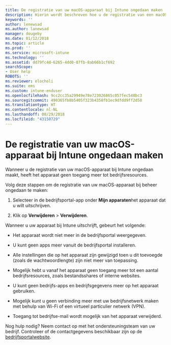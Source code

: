 ```yaml
---
title: De registratie van uw macOS-apparaat bij Intune ongedaan maken | Microsoft Docs
description: Hierin wordt beschreven hoe u de registratie van een macOS-apparaat bij Intune ongedaan kunt maken
keywords: ''
author: lenewsad
ms.author: lanewsad
manager: dougeby
ms.date: 01/12/2018
ms.topic: article
ms.prod: ''
ms.service: microsoft-intune
ms.technology: ''
ms.assetid: dd79fc4d-6265-4dd0-87fb-8ab66b1cf692
searchScope:
- User help
ROBOTS: ''
ms.reviewer: elocholi
ms.suite: ems
ms.custom: intune-enduser
ms.openlocfilehash: 9cc2cc35a29949e78e723026865c057fec548bc3
ms.sourcegitcommit: 490365fb8b5405f323b4358fb1ec9dfdd9ff2d58
ms.translationtype: HT
ms.contentlocale: nl-NL
ms.lasthandoff: 08/29/2018
ms.locfileid: "43150729"
---
```

# <a name="unenroll-your-macos-device-from-intune"></a>De registratie van uw macOS-apparaat bij Intune ongedaan maken

Wanneer u de registratie van uw macOS-apparaat bij Intune ongedaan maakt, heeft het apparaat geen toegang meer tot bedrijfsresources.

Volg deze stappen om de registratie van uw macOS-apparaat bij beheer ongedaan te maken:

1.  Selecteer in de bedrijfsportal-app onder **Mijn apparaten**het apparaat dat u wilt uitschrijven.

2.  Klik op **Verwijderen** > **Verwijderen**.

Wanneer u uw apparaat bij Intune uitschrijft, gebeurt het volgende:

-   Het apparaat wordt niet meer in de bedrijfsportal weergegeven.

-   U kunt geen apps meer vanuit de bedrijfsportal installeren.

-   Alle instellingen die op het apparaat zijn gewijzigd toen u dit toevoegde (zoals de wachtwoordlengte) zijn niet meer van toepassing.

-   Mogelijk hebt u vanaf het apparaat geen toegang meer tot een aantal bedrijfsresources, zoals bestandsshares of interne websites.

-   U kunt geen bedrijfs-apps en bedrijfsgegevens meer op het apparaat gebruiken.

-   Mogelijk kunt u geen verbinding meer met uw bedrijfsnetwerk maken met behulp van Wi-Fi of een virtueel particulier netwerk (VPN).

-   Toegang tot bedrijfse-mail wordt mogelijk van het apparaat verwijderd.

Nog hulp nodig? Neem contact op met het ondersteuningsteam van uw bedrijf. Controleer of de contactgegevens beschikbaar zijn op de [bedrijfsportalwebsite](https://go.microsoft.com/fwlink/?linkid=2010980).
